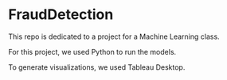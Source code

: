 # FraudDetection
This repo is dedicated to a project for a Machine Learning class. 

For this project, we used Python to run the models.

To generate visualizations, we used Tableau Desktop.
